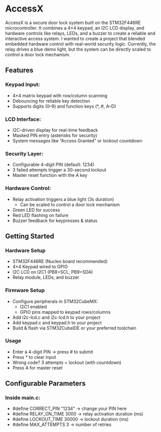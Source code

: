 # AccessX

AccessX is a secure door lock system built on the STM32F446RE microcontroller. It combines a 4×4 keypad, an I2C LCD display, and hardware controls like relays, LEDs, and a buzzer to create a reliable and interactive access system. I wanted to create a project that blended embedded hardware control with real-world security logic. Currently, the relay drives a blue demo light, but the system can be directly scaled to control a door lock mechanism.

## Features

### Keypad Input:
- 4×4 matrix keypad with row/column scanning
- Debouncing for reliable key detection
- Supports digits (0–9) and function keys (*, #, A–D)

### LCD Interface:
- I2C-driven display for real-time feedback
- Masked PIN entry (asterisks for security)
- System messages like “Access Granted” or lockout countdown

### Security Layer:
- Configurable 4-digit PIN (default: 1234)
- 3 failed attempts trigger a 30-second lockout
- Master reset function with the A key

### Hardware Control:
  - Relay activation triggers a blue light (3s duration)  
    - Can be scaled to control a door lock mechanism
- Green LED for success
- Red LED flashing on failure
- Buzzer feedback for keypresses & status

## Getting Started

### Hardware Setup
- STM32F446RE (Nucleo board recommended)
- 4×4 Keypad wired to GPIO
- I2C LCD on I2C1 (PB8=SCL, PB9=SDA)
- Relay module, LEDs, and buzzer

### Firmware Setup
  - Configure peripherals in STM32CubeMX:
    - I2C1 enabled
    - GPIO pins mapped to keypad rows/columns
- Add i2c-lcd.c and i2c-lcd.h to your project
- Add keypad.c and keypad.h to your project
- Build & flash via STM32CubeIDE or your preferred toolchain

### Usage
- Enter a 4-digit PIN → press # to submit
- Press * to clear input
- Wrong code? 3 attempts = lockout (with countdown)
- Press A for master reset

## Configurable Parameters

### Inside main.c:
- #define CORRECT_PIN "1234" → change your PIN here
- #define RELAY_ON_TIME 3000 → relay activation duration (ms)
- #define LOCKOUT_TIME 30000 → lockout duration (ms)
- #define MAX_ATTEMPTS 3 → number of retries



